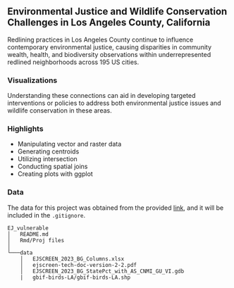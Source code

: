 ## Environmental Justice and Wildlife Conservation Challenges in Los Angeles County, California
Redlining practices in Los Angeles County continue to influence contemporary environmental justice, causing disparities in community wealth, health, and biodiversity observations within underrepresented redlined neighborhoods across 195 US cities.

### Visualizations
Understanding these connections can aid in developing targeted interventions or policies to address both environmental justice issues and wildlife conservation in these areas.

### Highlights
- Manipulating vector and raster data
- Generating centroids
- Utilizing intersection
- Conducting spatial joins
- Creating plots with ggplot


### Data
The data for this project was obtained from the provided [link](https://drive.google.com/file/d/1lcazRbNSmP8Vj9sH1AIJcO4D1d_ulJij/view), and it will be included in the `.gitignore`.

```
EJ_vulnerable
│   README.md
│   Rmd/Proj files    
│
└───data
    │   EJSCREEN_2023_BG_Columns.xlsx
    │   ejscreen-tech-doc-version-2-2.pdf
    │   EJSCREEN_2023_BG_StatePct_with_AS_CNMI_GU_VI.gdb
    |   gbif-birds-LA/gbif-birds-LA.shp
```

